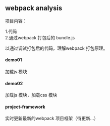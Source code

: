 ## webpack analysis

项目内容：

1.代码<br/>
2.通过webpack 打包后的 bundle.js

以通过调试打包后的代码，理解webpack 打包原理。

#### demo01
加载js 模块

#### demo02
加载js 模块，加载css 模块

#### project-framework
实时更新最新的webpack 项目框架（待更新...）

